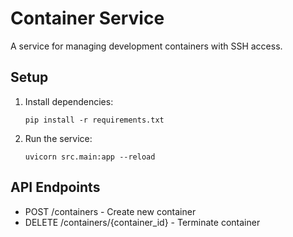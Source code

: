 # Container Service
A service for managing development containers with SSH access.

## Setup
1. Install dependencies:
   ```
   pip install -r requirements.txt
   ```

2. Run the service:
   ```
   uvicorn src.main:app --reload
   ```

## API Endpoints
- POST /containers - Create new container
- DELETE /containers/{container_id} - Terminate container
